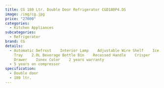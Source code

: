 ```yaml
---
title: CG 180 Ltr. Double Door Refrigerator CGD180P4.DS
image: /img/cg.jpg
price: "27000"
categories:
  - Kitchen Appliances
subcategories:
  - Refrigerator
brand: CG
details:
  - Automatic Defrost    Interior Lamp    Adjustable Wire Shelf    Ice Cube
    Tray    2.0L Beverage Bottle Bin    Recessed Handle    Crisper
    Drawer    Ionex Color    2 years warranty
  - 5 years on compressor
specification:
  - Double door
  - 180 ltr.
---
```

